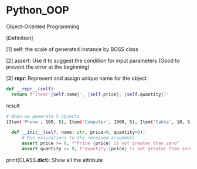 # Python_OOP
Object-Oriented Programming

[Definition]

[1] self: the scale of generated instance by BOSS class

[2] assert: Use it to suggest the condition for input parameters (Good to prevent the error at the beginning)

[3] __repr__: Represent and assign unique name for the object
```python
def __repr__(self):
  return f"Item('{self.name}', {self.price}, {self.quantity})"
```
result
```bash
# When we generate 5 objects
[Item('Phone', 100, 5), Item('Computer', 1000, 5), Item('Cable', 10, 5), Item('Mouse', 50, 5), Item('Keyboard', 75, 5)]
```


```python
  def __init__(self, name: str, price=0, quantity=0):
      # Run validations to the received arguments
      assert price >= 0, f"Price {price} is not greater than zero"
      assert quantity >= 0, f"quantity {price} is not greater than zero"
```
print(CLASS.__dict__): Show all the attribute
